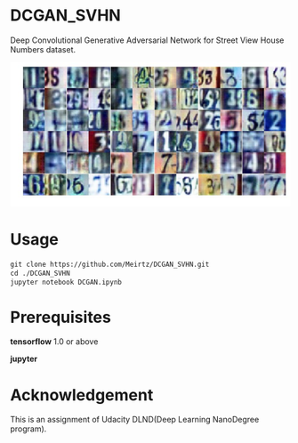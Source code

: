 # DCGAN_SVHN
Deep Convolutional Generative Adversarial Network for Street View House Numbers dataset.

<img src="numbers.png">

# Usage
```
git clone https://github.com/Meirtz/DCGAN_SVHN.git
cd ./DCGAN_SVHN
jupyter notebook DCGAN.ipynb
```

# Prerequisites
**tensorflow** 1.0 or above

**jupyter**

# Acknowledgement
This is an assignment of Udacity DLND(Deep Learning NanoDegree program).

